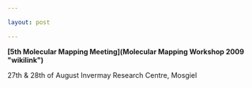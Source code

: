 ```yaml
---

layout: post

---
```


**[5th Molecular Mapping Meeting](Molecular Mapping Workshop 2009 "wikilink")**

27th & 28th of August
Invermay Research Centre, Mosgiel

